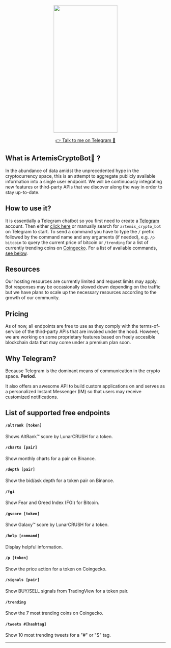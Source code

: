 <p align="center">
  <img src="artemis-demo.gif" width="200" height="400" />
</p>
 
<p align="center">
  <a href="http://t.me/artemis_crypto_bot"> 👉 Talk to me on Telegram 💬</a> 
</p>

## What is ArtemisCryptoBot🤖 ?

In the abundance of data amidst the unprecedented hype in the cryptocurrency space, this is an attempt to aggregate publicly available information into a single user endpoint. We will be continuously integrating new features or third-party APIs that we discover along the way in order to stay up-to-date.

## How to use it?

It is essentially a Telegram chatbot so you first need to create a [Telegram](https://telegram.org/) account. Then either [click here](https://t.me/artemis_crypto_bot) or manually search for `artemis_crypto_bot` on Telegram to start. To send a command you have to type the `/` prefix followed by the command name and any arguments (if needed), e.g. `/p bitcoin` to query the current price of bitcoin or `/trending` for a list of currently trending coins on [Coingecko](https://www.coingecko.com/). For a list of available commands, [see below](#list-of-supported-free-endpoints).

## Resources

Our hosting resources are currently limited and request limits may apply. Bot responses may be occasionally slowed down depending on the traffic but we have plans to scale up the necessary resources according to the growth of our community.

## Pricing

As of now, all endpoints are free to use as they comply with the terms-of-service of the third-party APIs that are invoked under the hood. However, we are working on some proprietary features based on freely accesible blockchain data that may come under a premium plan soon.

## Why Telegram?

Because Telegram is the dominant means of communication in the crypto space. **Period**.

It also offers an awesome API to build custom applications on and serves as a personalized Instant Messenger (IM) so that users may receive customized notifications.

## List of supported free endpoints

#### `/altrank [token]`

Shows AltRank™ score by LunarCRUSH for a token.

#### `/charts [pair]`

Show monthly charts for a pair on Binance.

#### `/depth [pair]`

Show the bid/ask depth for a token pair on Binance.

#### `/fgi`

Show Fear and Greed Index (FGI) for Bitcoin.

#### `/gscore [token]`

Show Galaxy™ score by LunarCRUSH for a token.


#### `/help [command]`

Display helpful information.

#### `/p [token]`

Show the price action for a token on Coingecko.

#### `/signals [pair]`

Show BUY/SELL signals from TradingView for a token pair.

#### `/trending`

Show the 7 most trending coins on Coingecko.

#### `/tweets #[hashtag]`

Show 10 most trending tweets for a "#" or "$" tag.

____



